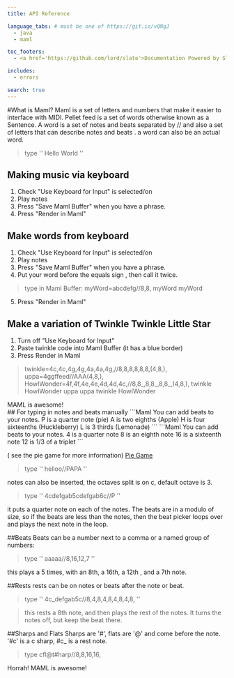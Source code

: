 ```yaml
---
title: API Reference

language_tabs: # must be one of https://git.io/vQNgJ
  - java
  - maml

toc_footers:
  - <a href='https://github.com/lord/slate'>Documentation Powered by Slate</a>

includes:
  - errors

search: true
---
```


#What is Maml?
Maml is a set of letters and numbers that make it easier to interface with MIDI.
Pellet feed is a set of words otherwise known as a Sentence. A word is a set of notes and beats separated by // and also a set of letters that can describe notes and beats . 
a word can also be an actual word. 
>type  '' Hello World '' 

## Making music via keyboard
1. Check "Use Keyboard for Input" is selected/on
2. Play notes 
3. Press "Save Maml Buffer" when you have a phrase.
4. Press "Render in Maml"

## Make words from keyboard
1. Check "Use Keyboard for Input" is selected/on
2. Play notes 
3. Press "Save Maml Buffer" when you have a phrase.
4. Put your word before the equals sign , then call it twice.

> type in Maml Buffer:  myWord=abcdefg//8,8, myWord myWord

5. Press "Render in Maml"

## Make a variation of Twinkle Twinkle Little Star 
1. Turn off "Use Keyboard for Input"
2. Paste twinkle code into Maml Buffer (it has a blue border)
3. Press Render in Maml
> twinkle=4c,4c,4g,4g,4a,4a,4g,//8,8,8,8,8,8,(4,8,),
uppa=4ggffeed//AAA(4,8,),
HowIWonder=4f,4f,4e,4e,4d,4d,4c,//8,8_,8,8_,8,8_,(4,8,),
twinkle HowIWonder uppa uppa twinkle HowIWonder


<aside class="warning">MAML is awesome!</aside>
## For typing in notes and beats manually
```Maml
You can add beats to your notes. 
P is a quarter note (pie)
A is two eighths (Apple)
H is four sixteenths (Huckleberry)
L is 3 thirds (Lemonade)
```
```Maml
You can add beats to your notes. 
4 is a quarter note 
8 is an eighth note
16 is a sixteenth note
12 is 1/3 of a triplet 
```

( see the pie game for more information)
[Pie Game]( "http://www.tanglewoodmsband.org/uploads/1/7/9/6/17968915/pie_game.pdf")
>type '' helloo//PAPA ''

notes can also be inserted, the octaves split is on c, default octave is 3.

>type '' 4cdefgab5cdefgab6c//P '' 

it puts a quarter note on each of the notes. The beats are in a modulo of size, so if the beats are less than the notes, then the beat picker loops over and plays the next note in the loop.   

##Beats
Beats can be a number next to a comma or a named group of numbers:
>type '' aaaaa//8,16,12,7 ''

this plays a 5 times, with an 8th, a 16th, a 12th , and a 7th note.

##Rests
rests can be on notes or beats after the note or beat. 

>type '' 4c_defgab5c//8,4,8,4,8,4,8,4,8, ''

>this rests a 8th note, and then plays the rest of the notes. It turns the notes off, but keep the beat there. 

##Sharps and Flats
Sharps are '#', flats are '@' and come before the note. '#c' is a c sharp, #c_ is a rest note. 

>type cfl@t#harp//8,8,16,16, 

<aside class="aside">Horrah! MAML is awesome!</aside>  



